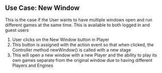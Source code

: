 ## Use Case: New Window

This is the case if the User wants to 
have multiple windows open and run different
games at the same time. This is available to 
both logged in and guest users

1. User clicks on the New Window button in Player
2. This button is assigned with the action event so that when clicked, the Controller method newWindow() is called with a new stage
3. This will open a new window with a new Player and the ability to play its own games separate from the original window due to having different Players and Engines
